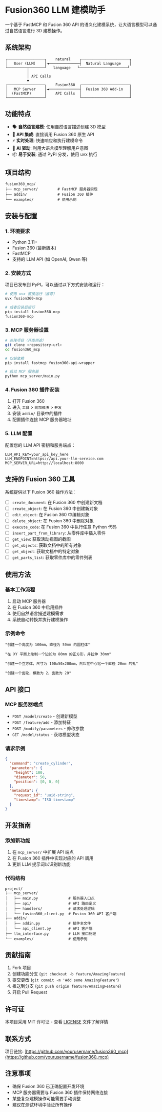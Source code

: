 # Fusion360 LLM 建模助手

一个基于 FastMCP 和 Fusion 360 API 的语义化建模系统，让大语言模型可以通过自然语言进行 3D 建模操作。

## 系统架构

```
┌─────────────────┐    natural    ┌──────────────────────┐
│   User (LLM)    │◄──────────────┤  Natural Language    │
└─────────┬───────┘   language   └──────────────────────┘
          │
          │ API Calls
          ▼
┌─────────────────┐    Fusion360  ┌──────────────────────┐
│   MCP Server    │◄──────────────┤  Fusion 360 Add-in   │
│  (FastMCP)      │    API Calls  │                      │
└─────────────────┘               └──────────────────────┘
```

## 功能特点

- 🗣️ **自然语言建模**: 使用自然语言描述创建 3D 模型
- 🔧 **API 集成**: 直接调用 Fusion 360 原生 API
- ⚡ **实时处理**: 快速响应和执行建模命令
- 🤖 **AI 驱动**: 利用大语言模型理解用户意图
- 📦 **易于安装**: 通过 PyPI 分发，使用 uvx 执行

## 项目结构

```
fusion360_mcp/
├── mcp_server/         # FastMCP 服务器实现
├── addin/              # Fusion 360 插件
└── examples/           # 使用示例
```

## 安装与配置

### 1. 环境要求

- Python 3.11+
- Fusion 360 (最新版本)
- FastMCP
- 支持的 LLM API (如 OpenAI, Qwen 等)

### 2. 安装方式

项目已发布到 PyPI，可以通过以下方式安装和运行：

```bash
# 使用 uvx 直接运行（推荐）
uvx fusion360-mcp

# 或者安装后运行
pip install fusion360-mcp
fusion360-mcp
```

### 3. MCP 服务器设置

```bash
# 克隆项目（开发用途）
git clone <repository-url>
cd fusion360_mcp

# 安装依赖
pip install fastmcp fusion360-api-wrapper

# 启动 MCP 服务器
python mcp_server/main.py
```

### 4. Fusion 360 插件安装

1. 打开 Fusion 360
2. 进入 `工具` > `附加模块` > `开发`
3. 安装 `addin/` 目录中的插件
4. 配置插件连接 MCP 服务器地址

### 5. LLM 配置

配置您的 LLM API 密钥和服务端点：

```env
LLM_API_KEY=your_api_key_here
LLM_ENDPOINT=https://api.your-llm-service.com
MCP_SERVER_URL=http://localhost:8000
```

## 支持的 Fusion 360 工具

系统提供以下 Fusion 360 操作方法：

- [ ] `create_document`: 在 Fusion 360 中创建新文档
- [ ] `create_object`: 在 Fusion 360 中创建新对象
- [ ] `edit_object`: 在 Fusion 360 中编辑对象
- [ ] `delete_object`: 在 Fusion 360 中删除对象
- [ ] `execute_code`: 在 Fusion 360 中执行任意 Python 代码
- [ ] `insert_part_from_library`: 从零件库中插入零件
- [ ] `get_view`: 获取活动视图的截图
- [ ] `get_objects`: 获取文档中的所有对象
- [ ] `get_object`: 获取文档中的特定对象
- [ ] `get_parts_list`: 获取零件库中的零件列表

## 使用方法

### 基本工作流程

1. 启动 MCP 服务器
2. 在 Fusion 360 中启用插件
3. 使用自然语言描述建模需求
4. 系统自动转换并执行建模操作

### 示例命令

```
"创建一个高度为 100mm，直径为 50mm 的圆柱体"

"在 XY 平面上绘制一个边长为 80mm 的正方形，并拉伸 30mm"

"创建一个立方体，尺寸为 100x50x200mm，然后在中心钻一个直径 20mm 的孔"

"创建一个齿轮，模数为 2，齿数为 20"
```

## API 接口

### MCP 服务器端点

- `POST /model/create` - 创建新模型
- `POST /feature/add` - 添加特征
- `POST /modify/parameters` - 修改参数
- `GET /model/status` - 获取模型状态

### 请求示例

```json
{
  "command": "create_cylinder",
  "parameters": {
    "height": 100,
    "diameter": 50,
    "position": [0, 0, 0]
  },
  "metadata": {
    "request_id": "uuid-string",
    "timestamp": "ISO-timestamp"
  }
}
```

## 开发指南

### 添加新功能

1. 在 `mcp_server/` 中扩展 API 端点
2. 在 Fusion 360 插件中实现对应的 API 调用
3. 更新 LLM 提示词以识别新功能

### 代码结构

```
project/
├── mcp_server/
│   ├── main.py              # 服务器入口点
│   ├── api/                 # API 路由定义
│   ├── handlers/            # 请求处理逻辑
│   └── fusion360_client.py  # Fusion 360 API 客户端
├── addin/
│   ├── addin.py             # 插件主文件
│   └── api_client.py        # API 客户端
├── llm_interface.py         # LLM 接口处理
└── examples/                # 使用示例
```

## 贡献指南

1. Fork 项目
2. 创建功能分支 (`git checkout -b feature/AmazingFeature`)
3. 提交更改 (`git commit -m 'Add some AmazingFeature'`)
4. 推送到分支 (`git push origin feature/AmazingFeature`)
5. 开启 Pull Request

## 许可证

本项目采用 MIT 许可证 - 查看 [LICENSE](LICENSE) 文件了解详情

## 联系方式

项目链接: [https://github.com/yourusername/fusion360_mcp](https://github.com/yourusername/fusion360_mcp)

## 注意事项

- 确保 Fusion 360 已正确配置开发环境
- MCP 服务器需要与 Fusion 360 插件保持网络连接
- 某些复杂建模操作可能需要手动调整
- 建议在测试环境中验证所有操作